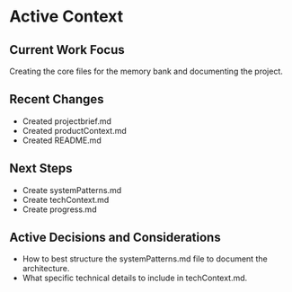 # Active Context

## Current Work Focus
Creating the core files for the memory bank and documenting the project.

## Recent Changes
- Created projectbrief.md
- Created productContext.md
- Created README.md

## Next Steps
- Create systemPatterns.md
- Create techContext.md
- Create progress.md

## Active Decisions and Considerations
- How to best structure the systemPatterns.md file to document the architecture.
- What specific technical details to include in techContext.md.
